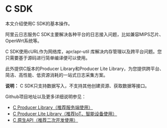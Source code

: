# C SDK

本文介绍使用C SDK的基本操作。

阿里云日志服务C SDK主要解决各种平台的日志接入问题，比如兼容MIPS芯片、OpenWrt系统等。

C SDK使用cURL作为网络库，apr/apr-util 库解决内存管理以及跨平台问题。您只需要基于源码进行简单编译便可以使用。

此外提供C版本的Producer Library和Producer Lite Library，为您提供跨平台、简洁、高性能、低资源消耗的一站式日志采集方案。

**说明：** C SDK只支持数据写入，不支持其他创建资源、获取数据等接口。

Github项目地址以及更多详细说明参见：

-   [C Producer Library（推荐服务端使用）](https://github.com/aliyun/aliyun-log-c-sdk)
-   [C Producer Lite Library（推荐IoT、智能设备使用）](https://github.com/aliyun/aliyun-log-c-sdk/tree/lite)
-   [C 原生API（推荐二次开发使用）](https://github.com/aliyun/aliyun-log-c-sdk/blob/master/inner_interface.md)

